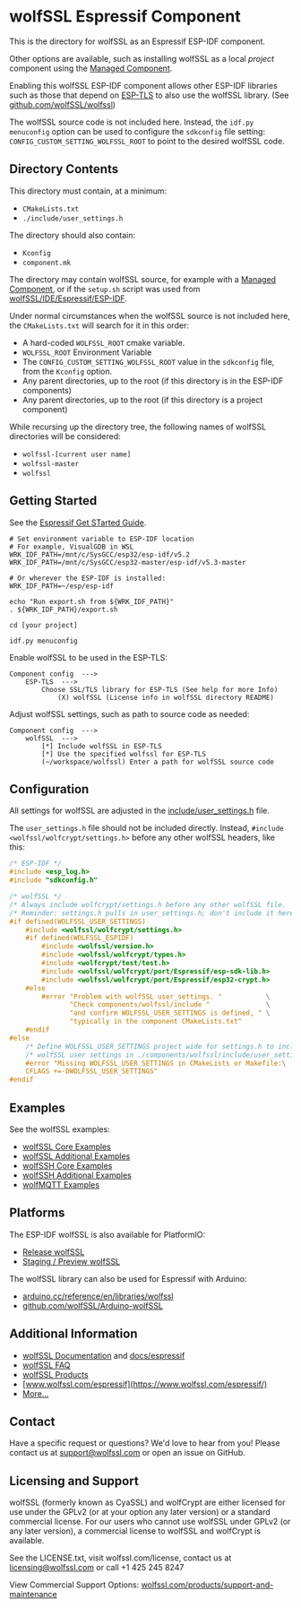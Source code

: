 # wolfSSL Espressif Component

This is the directory for wolfSSL as an Espressif ESP-IDF component.

Other options are available, such as installing wolfSSL as a local _project_ component using the [Managed Component](https://components.espressif.com/components/wolfssl/wolfssl). 

Enabling this wolfSSL ESP-IDF component allows other ESP-IDF libraries such as those that depend on [ESP-TLS](https://github.com/espressif/esp-idf/tree/master/components/esp-tls)
to also use the wolfSSL library. (See [github.com/wolfSSL/wolfssl](https://github.com/wolfSSL/wolfssl)) 

The wolfSSL source code is not included here. Instead, the `idf.py menuconfig` option can be used to configure the 
`sdkconfig` file setting: `CONFIG_CUSTOM_SETTING_WOLFSSL_ROOT` to point to the desired wolfSSL code.

## Directory Contents

This directory must contain, at a minimum:

- `CMakeLists.txt`
- `./include/user_settings.h`

The directory should also contain:
- `Kconfig`
- `component.mk`

The directory may contain wolfSSL source, for example with a [Managed Component](https://components.espressif.com/components/wolfssl/wolfssl),
or if the `setup.sh` script was used from [wolfSSL/IDE/Espressif/ESP-IDF](https://github.com/wolfSSL/wolfssl/tree/master/IDE/Espressif/ESP-IDF).


Under normal circumstances when the wolfSSL source is not included here, the `CMakeLists.txt` will search for it in this order:

- A hard-coded `WOLFSSL_ROOT` cmake variable.
- `WOLFSSL_ROOT` Environment Variable
- The `CONFIG_CUSTOM_SETTING_WOLFSSL_ROOT` value in the `sdkconfig` file, from the `Kconfig` option.
- Any parent directories, up to the root (if this directory is in the ESP-IDF components)
- Any parent directories, up to the root (if this directory is a project component)

While recursing up the directory tree, the following names of wolfSSL directories will be considered:

- `wolfssl-[current user name]`
- `wolfssl-master`
- `wolfssl`

## Getting Started

See the [Espressif Get STarted Guide](https://docs.espressif.com/projects/esp-idf/en/latest/esp32/get-started/index.html).

```
# Set environment variable to ESP-IDF location
# For example, VisualGDB in WSL
WRK_IDF_PATH=/mnt/c/SysGCC/esp32/esp-idf/v5.2
WRK_IDF_PATH=/mnt/c/SysGCC/esp32-master/esp-idf/v5.3-master

# Or wherever the ESP-IDF is installed:
WRK_IDF_PATH=~/esp/esp-idf

echo "Run export.sh from ${WRK_IDF_PATH}"
. ${WRK_IDF_PATH}/export.sh

cd [your project]

idf.py menuconfig
```

Enable wolfSSL to be used in the ESP-TLS:

```
Component config  --->
    ESP-TLS  --->
        Choose SSL/TLS library for ESP-TLS (See help for more Info)
            (X) wolfSSL (License info in wolfSSL directory README)
```

Adjust wolfSSL settings, such as path to source code as needed:

```
Component config  --->
    wolfSSL  --->
        [*] Include wolfSSL in ESP-TLS
        [*] Use the specified wolfssl for ESP-TLS
        (~/workspace/wolfssl) Enter a path for wolfSSL source code
```

## Configuration

All settings for wolfSSL are adjusted in the [include/user_settings.h](./include/user_settings.h) file.

The `user_settings.h` file should not be included directly. Instead, `#include <wolfssl/wolfcrypt/settings.h>`
before any other wolfSSL headers, like this:


```c
/* ESP-IDF */
#include <esp_log.h>
#include "sdkconfig.h"

/* wolfSSL */
/* Always include wolfcrypt/settings.h before any other wolfSSL file.    */
/* Reminder: settings.h pulls in user_settings.h; don't include it here. */
#if defined(WOLFSSL_USER_SETTINGS)
    #include <wolfssl/wolfcrypt/settings.h>
    #if defined(WOLFSSL_ESPIDF)
        #include <wolfssl/version.h>
        #include <wolfssl/wolfcrypt/types.h>
        #include <wolfcrypt/test/test.h>
        #include <wolfssl/wolfcrypt/port/Espressif/esp-sdk-lib.h>
        #include <wolfssl/wolfcrypt/port/Espressif/esp32-crypt.h>
    #else
        #error "Problem with wolfSSL user_settings. "           \
               "Check components/wolfssl/include "              \
               "and confirm WOLFSSL_USER_SETTINGS is defined, " \
               "typically in the component CMakeLists.txt"
    #endif
#else
    /* Define WOLFSSL_USER_SETTINGS project wide for settings.h to include   */
    /* wolfSSL user settings in ./components/wolfssl/include/user_settings.h */
    #error "Missing WOLFSSL_USER_SETTINGS in CMakeLists or Makefile:\
    CFLAGS +=-DWOLFSSL_USER_SETTINGS"
#endif
```

## Examples

See the wolfSSL examples:

- [wolfSSL Core Examples](https://github.com/wolfSSL/wolfssl/tree/master/IDE/Espressif/ESP-IDF/examples)
- [wolfSSL Additional Examples](https://github.com/wolfSSL/wolfssl-examples/tree/master/ESP32)
- [wolfSSH Core Examples](https://github.com/wolfSSL/wolfssh/tree/master/ide/Espressif/ESP-IDF/examples)
- [wolfSSH Additional Examples](https://github.com/wolfSSL/wolfssh-examples/tree/main/Espressif)
- [wolfMQTT Examples](https://github.com/wolfSSL/wolfMQTT/tree/master/IDE/Espressif/ESP-IDF/examples)

## Platforms

The ESP-IDF wolfSSL is also available for PlatformIO:

- [Release wolfSSL](https://registry.platformio.org/search?q=owner%3Awolfssl)
- [Staging / Preview wolfSSL](https://registry.platformio.org/search?q=owner%3Awolfssl-staging)

The wolfSSL library can also be used for Espressif with Arduino:

- [arduino.cc/reference/en/libraries/wolfssl](https://www.arduino.cc/reference/en/libraries/wolfssl/)
- [github.com/wolfSSL/Arduino-wolfSSL](https://github.com/wolfSSL/Arduino-wolfSSL)


## Additional Information

- [wolfSSL Documentation](https://www.wolfssl.com/documentation/manuals/wolfssl/index.html) and [docs/espressif](https://www.wolfssl.com/docs/espressif/)
- [wolfSSL FAQ](https://www.wolfssl.com/docs/frequently-asked-questions-faq/)
- [wolfSSL Products](https://www.wolfssl.com/products/)
- [www.wolfssl.com/espressif](https://www.wolfssl.com/espressif/)
- [More...](https://www.wolfssl.com/?s=espressif)

## Contact

Have a specific request or questions? We'd love to hear from you! Please contact us at support@wolfssl.com or open an issue on GitHub.

## Licensing and Support

wolfSSL (formerly known as CyaSSL) and wolfCrypt are either licensed for use under the GPLv2 (or at your option any later version) or a standard commercial license. For our users who cannot use wolfSSL under GPLv2 (or any later version), a commercial license to wolfSSL and wolfCrypt is available.

See the LICENSE.txt, visit wolfssl.com/license, contact us at licensing@wolfssl.com or call +1 425 245 8247

View Commercial Support Options: [wolfssl.com/products/support-and-maintenance](wolfssl.com/products/support-and-maintenance)

